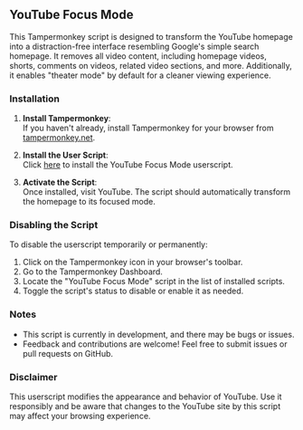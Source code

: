 ## YouTube Focus Mode

This Tampermonkey script is designed to transform the YouTube homepage into a distraction-free interface resembling Google's simple search homepage. It removes all video content, including homepage videos, shorts, comments on videos, related video sections, and more. Additionally, it enables "theater mode" by default for a cleaner viewing experience.

### Installation

1. **Install Tampermonkey**:\
  If you haven't already, install Tampermonkey for your browser from [tampermonkey.net](https://www.tampermonkey.net/).

2. **Install the User Script**:\
  Click [here](https://github.com/dev-aslam/youtube-focus-mode/raw/main/youtube_focus.user.js) to install the YouTube Focus Mode userscript.

3. **Activate the Script**:\
  Once installed, visit YouTube. The script should automatically transform the homepage to its focused mode.

### Disabling the Script

To disable the userscript temporarily or permanently:

1. Click on the Tampermonkey icon in your browser's toolbar.
2. Go to the Tampermonkey Dashboard.
3. Locate the "YouTube Focus Mode" script in the list of installed scripts.
4. Toggle the script's status to disable or enable it as needed.

### Notes

- This script is currently in development, and there may be bugs or issues.
- Feedback and contributions are welcome! Feel free to submit issues or pull requests on GitHub.

### Disclaimer

This userscript modifies the appearance and behavior of YouTube. Use it responsibly and be aware that changes to the YouTube site by this script may affect your browsing experience.
